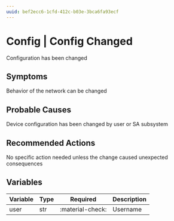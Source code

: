 ```yaml
---
uuid: bef2ecc6-1cfd-412c-b03e-3bca6fa93ecf
---
```

# Config | Config Changed

Configuration has been changed

## Symptoms

Behavior of the network can be changed

## Probable Causes

Device configuration has been changed by user or SA subsystem

## Recommended Actions

No specific action needed unless the change caused unexpected consequences

## Variables

Variable | Type | Required | Description
--- | --- | --- | ---
user | str | :material-check: | Username
